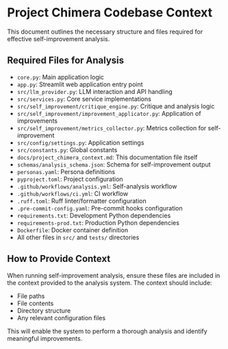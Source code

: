 # Project Chimera Codebase Context

This document outlines the necessary structure and files required for effective self-improvement analysis.

## Required Files for Analysis
- `core.py`: Main application logic
- `app.py`: Streamlit web application entry point
- `src/llm_provider.py`: LLM interaction and API handling
- `src/services.py`: Core service implementations
- `src/self_improvement/critique_engine.py`: Critique and analysis logic
- `src/self_improvement/improvement_applicator.py`: Application of improvements
- `src/self_improvement/metrics_collector.py`: Metrics collection for self-improvement
- `src/config/settings.py`: Application settings
- `src/constants.py`: Global constants
- `docs/project_chimera_context.md`: This documentation file itself
- `schemas/analysis_schema.json`: Schema for self-improvement output
- `personas.yaml`: Persona definitions
- `pyproject.toml`: Project configuration
- `.github/workflows/analysis.yml`: Self-analysis workflow
- `.github/workflows/ci.yml`: CI workflow
- `.ruff.toml`: Ruff linter/formatter configuration
- `.pre-commit-config.yaml`: Pre-commit hooks configuration
- `requirements.txt`: Development Python dependencies
- `requirements-prod.txt`: Production Python dependencies
- `Dockerfile`: Docker container definition
- All other files in `src/` and `tests/` directories

## How to Provide Context
When running self-improvement analysis, ensure these files are included in the context provided to the analysis system. The context should include:
- File paths
- File contents
- Directory structure
- Any relevant configuration files

This will enable the system to perform a thorough analysis and identify meaningful improvements.
